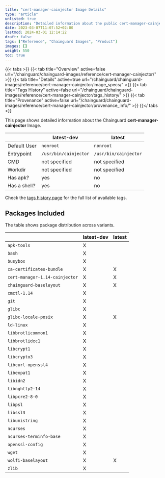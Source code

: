 ```yaml
---
title: "cert-manager-cainjector Image Details"
type: "article"
unlisted: true
description: "Detailed information about the public cert-manager-cainjector Chainguard Image."
date: 2023-03-07T11:07:52+02:00
lastmod: 2024-03-01 12:14:22
draft: false
tags: ["Reference", "Chainguard Images", "Product"]
images: []
weight: 550
toc: true
---
```


{{< tabs >}}
{{< tab title="Overview" active=false url="/chainguard/chainguard-images/reference/cert-manager-cainjector/" >}}
{{< tab title="Details" active=true url="/chainguard/chainguard-images/reference/cert-manager-cainjector/image_specs/" >}}
{{< tab title="Tags History" active=false url="/chainguard/chainguard-images/reference/cert-manager-cainjector/tags_history/" >}}
{{< tab title="Provenance" active=false url="/chainguard/chainguard-images/reference/cert-manager-cainjector/provenance_info/" >}}
{{</ tabs >}}

This page shows detailed information about the Chainguard **cert-manager-cainjector** Image.

|              | latest-dev            | latest                |
|--------------|-----------------------|-----------------------|
| Default User | `nonroot`             | `nonroot`             |
| Entrypoint   | `/usr/bin/cainjector` | `/usr/bin/cainjector` |
| CMD          | not specified         | not specified         |
| Workdir      | not specified         | not specified         |
| Has apk?     | yes                   | no                    |
| Has a shell? | yes                   | no                    |

Check the [tags history page](/chainguard/chainguard-images/reference/cert-manager-cainjector/tags_history/) for the full list of available tags.

## Packages Included
The table shows package distribution across variants.

|                                | latest-dev | latest |
|--------------------------------|------------|--------|
| `apk-tools`                    | X          |        |
| `bash`                         | X          |        |
| `busybox`                      | X          |        |
| `ca-certificates-bundle`       | X          | X      |
| `cert-manager-1.14-cainjector` | X          | X      |
| `chainguard-baselayout`        | X          | X      |
| `cmctl-1.14`                   | X          |        |
| `git`                          | X          |        |
| `glibc`                        | X          |        |
| `glibc-locale-posix`           | X          | X      |
| `ld-linux`                     | X          |        |
| `libbrotlicommon1`             | X          |        |
| `libbrotlidec1`                | X          |        |
| `libcrypt1`                    | X          |        |
| `libcrypto3`                   | X          |        |
| `libcurl-openssl4`             | X          |        |
| `libexpat1`                    | X          |        |
| `libidn2`                      | X          |        |
| `libnghttp2-14`                | X          |        |
| `libpcre2-8-0`                 | X          |        |
| `libpsl`                       | X          |        |
| `libssl3`                      | X          |        |
| `libunistring`                 | X          |        |
| `ncurses`                      | X          |        |
| `ncurses-terminfo-base`        | X          |        |
| `openssl-config`               | X          |        |
| `wget`                         | X          |        |
| `wolfi-baselayout`             | X          | X      |
| `zlib`                         | X          |        |

